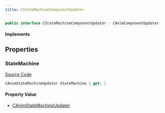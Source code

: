```yaml
---
title: CStateMachineComponentUpdater
---
```


```csharp
public interface CStateMachineComponentUpdater : CAnimComponentUpdater, ISchemaClass<CAnimComponentUpdater>, ISchemaClass<CStateMachineComponentUpdater>, ISchemaField, ISchemaClass, INativeHandle
```

#### Implements

## Properties

### StateMachine

[Source Code](https://github.com/swiftly-solution/swiftlys2/blob/beta/managed/src/SwiftlyS2.Generated/Schemas/Interfaces/CStateMachineComponentUpdater.cs#L16)

```csharp
CAnimStateMachineUpdater StateMachine { get; }
```

#### Property Value

- [CAnimStateMachineUpdater](/docs/api/shared/schemadefinitions/canimstatemachineupdater)

